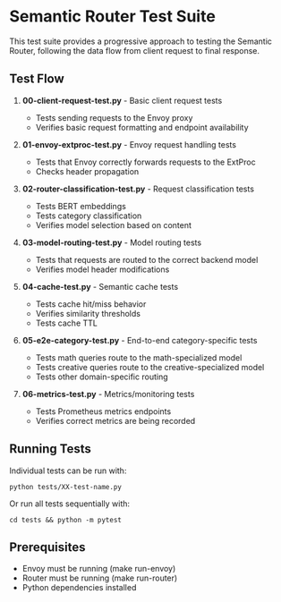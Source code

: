 # Semantic Router Test Suite

This test suite provides a progressive approach to testing the Semantic Router, following the data flow from client request to final response.

## Test Flow

1. **00-client-request-test.py** - Basic client request tests
   - Tests sending requests to the Envoy proxy
   - Verifies basic request formatting and endpoint availability

2. **01-envoy-extproc-test.py** - Envoy request handling tests
   - Tests that Envoy correctly forwards requests to the ExtProc
   - Checks header propagation

3. **02-router-classification-test.py** - Request classification tests
   - Tests BERT embeddings
   - Tests category classification
   - Verifies model selection based on content

4. **03-model-routing-test.py** - Model routing tests
   - Tests that requests are routed to the correct backend model
   - Verifies model header modifications

5. **04-cache-test.py** - Semantic cache tests
   - Tests cache hit/miss behavior
   - Verifies similarity thresholds
   - Tests cache TTL

6. **05-e2e-category-test.py** - End-to-end category-specific tests 
   - Tests math queries route to the math-specialized model
   - Tests creative queries route to the creative-specialized model
   - Tests other domain-specific routing

7. **06-metrics-test.py** - Metrics/monitoring tests
   - Tests Prometheus metrics endpoints
   - Verifies correct metrics are being recorded

## Running Tests

Individual tests can be run with:

```
python tests/XX-test-name.py
```

Or run all tests sequentially with:

```
cd tests && python -m pytest
```

## Prerequisites

- Envoy must be running (make run-envoy)
- Router must be running (make run-router)
- Python dependencies installed 

